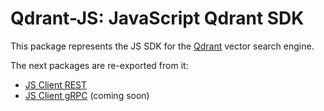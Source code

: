 # Qdrant-JS: JavaScript Qdrant SDK

This package represents the JS SDK for the [Qdrant](https://github.com/qdrant/qdrant) vector search engine.

The next packages are re-exported from it:

-   [JS Client REST](../js-client-rest)
-   [JS Client gRPC](../js-client-grpc) (coming soon)
